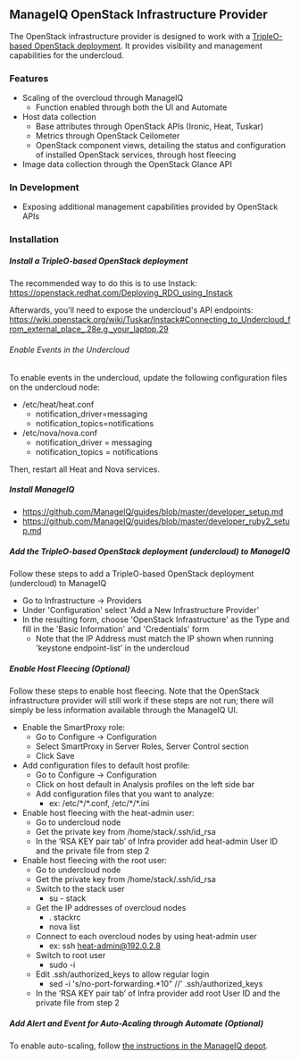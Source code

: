 ---
---
## ManageIQ OpenStack Infrastructure Provider

The OpenStack infrastructure provider is designed to work with a [TripleO-based OpenStack deployment](https://wiki.openstack.org/wiki/TripleO).  It provides visibility and management capabilities for the undercloud.

### Features

* Scaling of the overcloud through ManageIQ
   * Function enabled through both the UI and Automate
* Host data collection
   * Base attributes through OpenStack APIs (Ironic, Heat, Tuskar)
   * Metrics through OpenStack Ceilometer
   * OpenStack component views, detailing the status and configuration of installed OpenStack services, through host fleecing
* Image data collection through the OpenStack Glance API

### In Development

* Exposing additional management capabilities provided by OpenStack APIs

### Installation

##### Install a TripleO-based OpenStack deployment

The recommended way to do this is to use Instack: https://openstack.redhat.com/Deploying_RDO_using_Instack

Afterwards, you'll need to expose the undercloud's API endpoints: https://wiki.openstack.org/wiki/Tuskar/Instack#Connecting_to_Undercloud_from_external_place_.28e.g._your_laptop.29

###### Enable Events in the Undercloud

To enable events in the undercloud, update the following configuration files on the undercloud node:

* /etc/heat/heat.conf
   * notification_driver=messaging
   * notification_topics=notifications
* /etc/nova/nova.conf
   * notification_driver = messaging
   * notification_topics = notifications

Then, restart all Heat and Nova services.

##### Install ManageIQ

* https://github.com/ManageIQ/guides/blob/master/developer_setup.md
* https://github.com/ManageIQ/guides/blob/master/developer_ruby2_setup.md

##### Add the TripleO-based OpenStack deployment (undercloud) to ManageIQ

Follow these steps to add a TripleO-based OpenStack deployment (undercloud) to ManageIQ

* Go to Infrastructure -> Providers
* Under 'Configuration' select 'Add a New Infrastructure Provider'
* In the resulting form, choose 'OpenStack Infrastructure' as the Type and fill in the 'Basic Information' and 'Credentials' form
   * Note that the IP Address must match the IP shown when running 'keystone endpoint-list' in the undercloud

##### Enable Host Fleecing (Optional)

Follow these steps to enable host fleecing.  Note that the OpenStack infrastructure provider will still work if these steps are not run; there will simply be less information available through the ManageIQ UI.

* Enable the SmartProxy role:
   * Go to Configure -> Configuration
   * Select SmartProxy in Server Roles, Server Control section
   * Click Save
* Add configuration files to default host profile:
   * Go to Configure -> Configuration
   * Click on host default in Analysis profiles on the left side bar
   * Add configuration files that you want to analyze:
      * ex: /etc/\*/\*.conf, /etc/\*/\*.ini
* Enable host fleecing with the heat-admin user:
   * Go to undercloud node
   * Get the private key from /home/stack/.ssh/id_rsa
   * In the ‘RSA KEY pair tab’ of Infra provider add heat-admin User ID and the private file from step 2
* Enable host fleecing with the root user:
   * Go to undercloud node
   * Get the private key from /home/stack/.ssh/id_rsa
   * Switch to the stack user
      * su - stack
   * Get the IP addresses of overcloud nodes
      * . stackrc
      * nova list
   * Connect to each overcloud nodes by using heat-admin user
      * ex: ssh heat-admin@192.0.2.8
   * Switch to root user
      * sudo -i
   * Edit .ssh/authorized_keys to allow regular login
      * sed -i 's/no-port-forwarding.*10" //' .ssh/authorized_keys
   * In the ‘RSA KEY pair tab’ of Infra provider add root User ID and the private file from step 2

##### Add Alert and Event for Auto-Acaling through Automate (Optional)

To enable auto-scaling, follow [the instructions in the ManageIQ depot](http://manageiq.org/depot/extension/openstack_infrastructure_auto_scale/).
